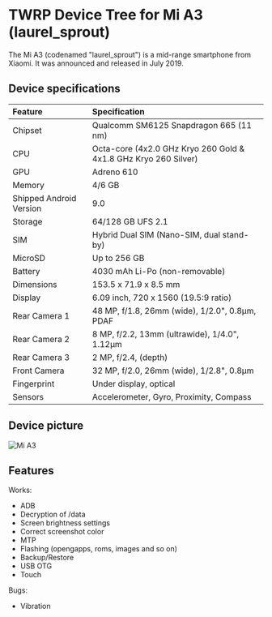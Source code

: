 # TWRP Device Tree for Mi A3 (laurel_sprout)

The Mi A3 (codenamed "laurel_sprout") is a mid-range smartphone from Xiaomi. It was announced and released in July 2019.

## Device specifications

| Feature                 | Specification                                                   |
| :---------------------- | :---------------------------------------------------------------|
| Chipset                 | Qualcomm SM6125 Snapdragon 665 (11 nm)                          |
| CPU                     | Octa-core (4x2.0 GHz Kryo 260 Gold & 4x1.8 GHz Kryo 260 Silver) |
| GPU                     | Adreno 610                                                      |
| Memory                  | 4/6 GB                                                          |
| Shipped Android Version | 9.0                                                             |
| Storage                 | 64/128 GB UFS 2.1                                               |
| SIM                     | Hybrid Dual SIM (Nano-SIM, dual stand-by)                       |
| MicroSD                 | Up to 256 GB                                                    |
| Battery                 | 4030 mAh Li-Po (non-removable)                                  |
| Dimensions              | 153.5 x 71.9 x 8.5 mm                                           |
| Display                 | 6.09 inch, 720 x 1560 (19.5:9 ratio)                            |
| Rear Camera 1           | 48 MP, f/1.8, 26mm (wide), 1/2.0", 0.8µm, PDAF                  |
| Rear Camera 2           | 8 MP, f/2.2, 13mm (ultrawide), 1/4.0", 1.12µm                   |
| Rear Camera 3           | 2 MP, f/2.4, (depth)                                            |
| Front Camera            | 32 MP, f/2.0, 26mm (wide), 1/2.8", 0.8µm                        |
| Fingerprint             | Under display, optical                                          |
| Sensors                 | Accelerometer, Gyro, Proximity, Compass                         |

## Device picture

![Mi A3](http://i01.appmifile.com/webfile/globalimg/products/pc/mi-a3/specs2.png)

## Features

Works:

- ADB
- Decryption of /data
- Screen brightness settings
- Correct screenshot color
- MTP
- Flashing (opengapps, roms, images and so on)
- Backup/Restore
- USB OTG
- Touch

Bugs:

- Vibration 

